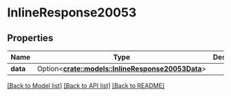 # InlineResponse20053

## Properties

Name | Type | Description | Notes
------------ | ------------- | ------------- | -------------
**data** | Option<[**crate::models::InlineResponse20053Data**](inline_response_200_53_data.md)> |  | [optional]

[[Back to Model list]](../README.md#documentation-for-models) [[Back to API list]](../README.md#documentation-for-api-endpoints) [[Back to README]](../README.md)


